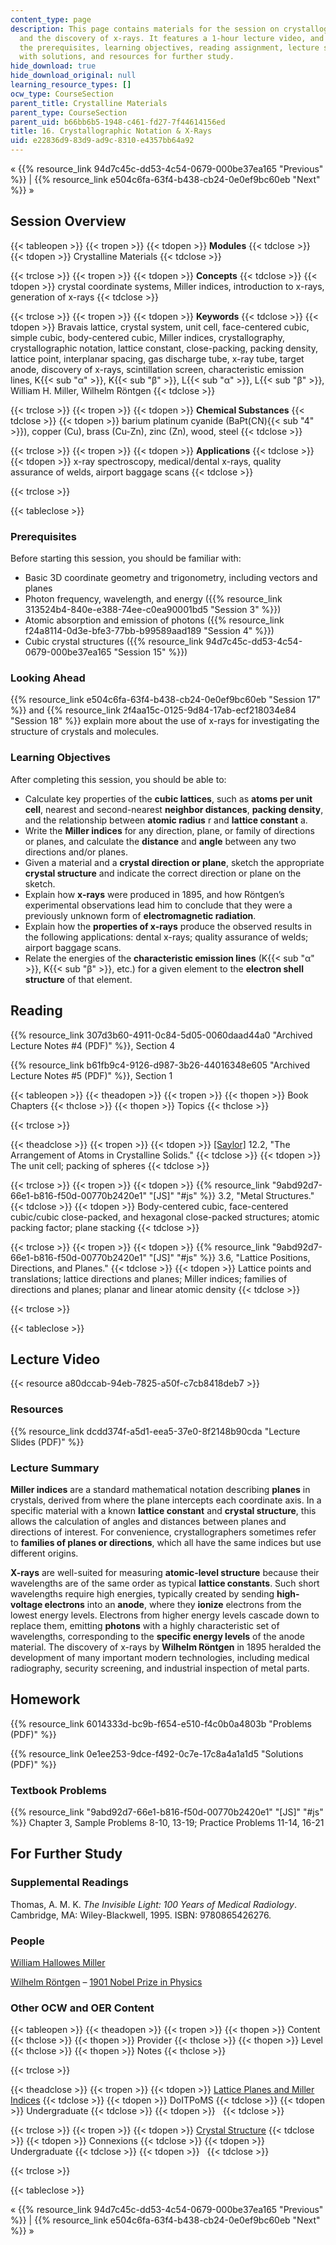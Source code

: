 ```yaml
---
content_type: page
description: This page contains materials for the session on crystallographic notation
  and the discovery of x-rays. It features a 1-hour lecture video, and also presents
  the prerequisites, learning objectives, reading assignment, lecture slides, homework
  with solutions, and resources for further study.
hide_download: true
hide_download_original: null
learning_resource_types: []
ocw_type: CourseSection
parent_title: Crystalline Materials
parent_type: CourseSection
parent_uid: b66bb6b5-1948-c461-fd27-7f44614156ed
title: 16. Crystallographic Notation & X-Rays
uid: e22836d9-83d9-ad9c-8310-e4357bb64a92
---
```


« {{% resource_link 94d7c45c-dd53-4c54-0679-000be37ea165 "Previous" %}} | {{% resource_link e504c6fa-63f4-b438-cb24-0e0ef9bc60eb "Next" %}} »

Session Overview
----------------

{{< tableopen >}}
{{< tropen >}}
{{< tdopen >}}
**Modules**
{{< tdclose >}}
{{< tdopen >}}
Crystalline Materials
{{< tdclose >}}

{{< trclose >}}
{{< tropen >}}
{{< tdopen >}}
**Concepts**
{{< tdclose >}}
{{< tdopen >}}
crystal coordinate systems, Miller indices, introduction to x-rays, generation of x-rays
{{< tdclose >}}

{{< trclose >}}
{{< tropen >}}
{{< tdopen >}}
**Keywords**
{{< tdclose >}}
{{< tdopen >}}
Bravais lattice, crystal system, unit cell, face-centered cubic, simple cubic, body-centered cubic, Miller indices, crystallography, crystallographic notation, lattice constant, close-packing, packing density, lattice point, interplanar spacing, gas discharge tube, x-ray tube, target anode, discovery of x-rays, scintillation screen, characteristic emission lines, K{{< sub "α" >}}, K{{< sub "β" >}}, L{{< sub "α" >}}, L{{< sub "β" >}}, William H. Miller, Wilhelm Röntgen
{{< tdclose >}}

{{< trclose >}}
{{< tropen >}}
{{< tdopen >}}
**Chemical Substances**
{{< tdclose >}}
{{< tdopen >}}
barium platinum cyanide (BaPt(CN){{< sub "4" >}}), copper (Cu), brass (Cu-Zn), zinc (Zn), wood, steel
{{< tdclose >}}

{{< trclose >}}
{{< tropen >}}
{{< tdopen >}}
**Applications**
{{< tdclose >}}
{{< tdopen >}}
x-ray spectroscopy, medical/dental x-rays, quality assurance of welds, airport baggage scans
{{< tdclose >}}

{{< trclose >}}

{{< tableclose >}}

### Prerequisites

Before starting this session, you should be familiar with:

*   Basic 3D coordinate geometry and trigonometry, including vectors and planes
*   Photon frequency, wavelength, and energy ({{% resource_link 313524b4-840e-e388-74ee-c0ea90001bd5 "Session 3" %}})
*   Atomic absorption and emission of photons ({{% resource_link f24a8114-0d3e-bfe3-77bb-b99589aad189 "Session 4" %}})
*   Cubic crystal structures ({{% resource_link 94d7c45c-dd53-4c54-0679-000be37ea165 "Session 15" %}})

### Looking Ahead

{{% resource_link e504c6fa-63f4-b438-cb24-0e0ef9bc60eb "Session 17" %}} and {{% resource_link 2f4aa15c-0125-9d84-17ab-ecf218034e84 "Session 18" %}} explain more about the use of x-rays for investigating the structure of crystals and molecules.

### Learning Objectives

After completing this session, you should be able to:

*   Calculate key properties of the **cubic lattices**, such as **atoms per unit cell**, nearest and second-nearest **neighbor distances**, **packing density**, and the relationship between **atomic radius** r and **lattice constant** a.
*   Write the **Miller indices** for any direction, plane, or family of directions or planes, and calculate the **distance** and **angle** between any two directions and/or planes.
*   Given a material and a **crystal direction or plane**, sketch the appropriate **crystal structure** and indicate the correct direction or plane on the sketch.
*   Explain how **x-rays** were produced in 1895, and how Röntgen’s experimental observations lead him to conclude that they were a previously unknown form of **electromagnetic radiation**.
*   Explain how the **properties of x-rays** produce the observed results in the following applications: dental x-rays; quality assurance of welds; airport baggage scans.
*   Relate the energies of the **characteristic emission lines** (K{{< sub "α" >}}, K{{< sub "β" >}}, etc.) for a given element to the **electron shell structure** of that element.

Reading
-------

{{% resource_link 307d3b60-4911-0c84-5d05-0060daad44a0 "Archived Lecture Notes #4 (PDF)" %}}, Section 4

{{% resource_link b61fb9c4-9126-d987-3b26-44016348e605 "Archived Lecture Notes #5 (PDF)" %}}, Section 1

{{< tableopen >}}
{{< theadopen >}}
{{< tropen >}}
{{< thopen >}}
Book Chapters
{{< thclose >}}
{{< thopen >}}
Topics
{{< thclose >}}

{{< trclose >}}

{{< theadclose >}}
{{< tropen >}}
{{< tdopen >}}
[\[Saylor\]](https://saylordotorg.github.io/text_general-chemistry-principles-patterns-and-applications-v1.0/s16-02-the-arrangement-of-atoms-in-cr.html) 12.2, "The Arrangement of Atoms in Crystalline Solids."
{{< tdclose >}}
{{< tdopen >}}
The unit cell; packing of spheres
{{< tdclose >}}

{{< trclose >}}
{{< tropen >}}
{{< tdopen >}}
{{% resource_link "9abd92d7-66e1-b816-f50d-00770b2420e1" "\[JS\]" "#js" %}} 3.2, "Metal Structures."
{{< tdclose >}}
{{< tdopen >}}
Body-centered cubic, face-centered cubic/cubic close-packed, and hexagonal close-packed structures; atomic packing factor; plane stacking
{{< tdclose >}}

{{< trclose >}}
{{< tropen >}}
{{< tdopen >}}
{{% resource_link "9abd92d7-66e1-b816-f50d-00770b2420e1" "\[JS\]" "#js" %}} 3.6, "Lattice Positions, Directions, and Planes."
{{< tdclose >}}
{{< tdopen >}}
Lattice points and translations; lattice directions and planes; Miller indices; families of directions and planes; planar and linear atomic density
{{< tdclose >}}

{{< trclose >}}

{{< tableclose >}}

Lecture Video
-------------

{{< resource a80dccab-94eb-7825-a50f-c7cb8418deb7 >}}

### Resources

{{% resource_link dcdd374f-a5d1-eea5-37e0-8f2148b90cda "Lecture Slides (PDF)" %}}

### Lecture Summary

**Miller indices** are a standard mathematical notation describing **planes** in crystals, derived from where the plane intercepts each coordinate axis. In a specific material with a known **lattice constant** and **crystal structure**, this allows the calculation of angles and distances between planes and directions of interest. For convenience, crystallographers sometimes refer to **families of planes or directions**, which all have the same indices but use different origins.

**X-rays** are well-suited for measuring **atomic-level structure** because their wavelengths are of the same order as typical **lattice constants**. Such short wavelengths require high energies, typically created by sending **high-voltage electrons** into an **anode**, where they **ionize** electrons from the lowest energy levels. Electrons from higher energy levels cascade down to replace them, emitting **photons** with a highly characteristic set of wavelengths, corresponding to the **specific energy levels** of the anode material. The discovery of x-rays by **Wilhelm Röntgen** in 1895 heralded the development of many important modern technologies, including medical radiography, security screening, and industrial inspection of metal parts.

Homework
--------

{{% resource_link 6014333d-bc9b-f654-e510-f4c0b0a4803b "Problems (PDF)" %}}

{{% resource_link 0e1ee253-9dce-f492-0c7e-17c8a4a1a1d5 "Solutions (PDF)" %}}

### Textbook Problems

{{% resource_link "9abd92d7-66e1-b816-f50d-00770b2420e1" "\[JS\]" "#js" %}} Chapter 3, Sample Problems 8-10, 13-19; Practice Problems 11-14, 16-21

For Further Study
-----------------

### Supplemental Readings

Thomas, A. M. K. _The Invisible Light: 100 Years of Medical Radiology_. Cambridge, MA: Wiley-Blackwell, 1995. ISBN: 9780865426276.

### People

[William Hallowes Miller](http://en.wikipedia.org/wiki/William_Hallowes_Miller)

[Wilhelm Röntgen](http://en.wikipedia.org/wiki/Wilhelm_R%C3%B6ntgen) – [1901 Nobel Prize in Physics](http://nobelprize.org/nobel_prizes/physics/laureates/1901/)

### Other OCW and OER Content

{{< tableopen >}}
{{< theadopen >}}
{{< tropen >}}
{{< thopen >}}
Content
{{< thclose >}}
{{< thopen >}}
Provider
{{< thclose >}}
{{< thopen >}}
Level
{{< thclose >}}
{{< thopen >}}
Notes
{{< thclose >}}

{{< trclose >}}

{{< theadclose >}}
{{< tropen >}}
{{< tdopen >}}
[Lattice Planes and Miller Indices](http://www.doitpoms.ac.uk/tlplib/miller_indices/index.php)
{{< tdclose >}}
{{< tdopen >}}
DoITPoMS
{{< tdclose >}}
{{< tdopen >}}
Undergraduate
{{< tdclose >}}
{{< tdopen >}}
 
{{< tdclose >}}

{{< trclose >}}
{{< tropen >}}
{{< tdopen >}}
[Crystal Structure](http://cnx.org/content/m16927/latest/)
{{< tdclose >}}
{{< tdopen >}}
Connexions
{{< tdclose >}}
{{< tdopen >}}
Undergraduate
{{< tdclose >}}
{{< tdopen >}}
 
{{< tdclose >}}

{{< trclose >}}

{{< tableclose >}}

« {{% resource_link 94d7c45c-dd53-4c54-0679-000be37ea165 "Previous" %}} | {{% resource_link e504c6fa-63f4-b438-cb24-0e0ef9bc60eb "Next" %}} »